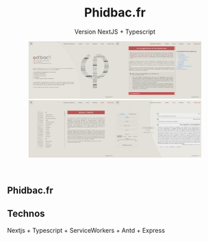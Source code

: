 <p>
<h1 align="center">Phidbac.fr</h1>
<p align="center">
Version NextJS + Typescript</p>

<p align="center" ><img width="40%" src="./docs/Accueil.png"><img width="40%" src="./docs/Cours.png"><img width="40%" src="./docs/Index.png"><img width="40%" src="./docs/Sujets.png"></p>
<br/>

## Phidbac.fr

## Technos

Nextjs + Typescript + ServiceWorkers + Antd + Express